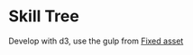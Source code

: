 # Skill Tree

Develop with d3, use the gulp from [Fixed asset](https://github.com/wenhao/fixed-asset)
